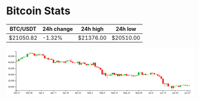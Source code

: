# Bitcoin Stats

BTC/USDT|24h change|24h high|24h low|
|---|---|---|---|
|$21050.82|-1.32%|$21376.00|$20510.00|

<img src="./chart.svg">
